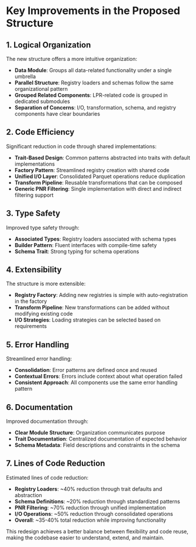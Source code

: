 # Key Improvements in the Proposed Structure

## 1. Logical Organization

The new structure offers a more intuitive organization:

- **Data Module**: Groups all data-related functionality under a single umbrella
- **Parallel Structure**: Registry loaders and schemas follow the same organizational pattern
- **Grouped Related Components**: LPR-related code is grouped in dedicated submodules
- **Separation of Concerns**: I/O, transformation, schema, and registry components have clear boundaries

## 2. Code Efficiency

Significant reduction in code through shared implementations:

- **Trait-Based Design**: Common patterns abstracted into traits with default implementations
- **Factory Pattern**: Streamlined registry creation with shared code
- **Unified I/O Layer**: Consolidated Parquet operations reduce duplication
- **Transform Pipeline**: Reusable transformations that can be composed
- **Generic PNR Filtering**: Single implementation with direct and indirect filtering support

## 3. Type Safety

Improved type safety through:

- **Associated Types**: Registry loaders associated with schema types
- **Builder Pattern**: Fluent interfaces with compile-time safety
- **Schema Trait**: Strong typing for schema operations

## 4. Extensibility

The structure is more extensible:

- **Registry Factory**: Adding new registries is simple with auto-registration in the factory
- **Transform Pipeline**: New transformations can be added without modifying existing code
- **I/O Strategies**: Loading strategies can be selected based on requirements

## 5. Error Handling

Streamlined error handling:

- **Consolidation**: Error patterns are defined once and reused
- **Contextual Errors**: Errors include context about what operation failed
- **Consistent Approach**: All components use the same error handling pattern

## 6. Documentation

Improved documentation through:

- **Clear Module Structure**: Organization communicates purpose
- **Trait Documentation**: Centralized documentation of expected behavior
- **Schema Metadata**: Field descriptions and constraints in the schema

## 7. Lines of Code Reduction

Estimated lines of code reduction:

- **Registry Loaders**: ~40% reduction through trait defaults and abstraction
- **Schema Definitions**: ~20% reduction through standardized patterns
- **PNR Filtering**: ~70% reduction through unified implementation
- **I/O Operations**: ~50% reduction through consolidated operations
- **Overall**: ~35-40% total reduction while improving functionality

This redesign achieves a better balance between flexibility and code reuse, making the codebase easier to understand, extend, and maintain.